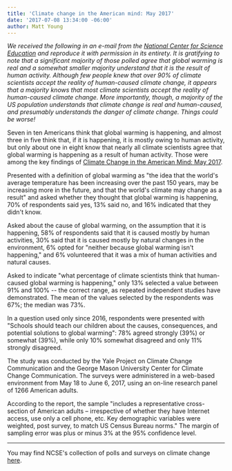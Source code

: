 ```yaml
---
title: 'Climate change in the American mind: May 2017'
date: '2017-07-08 13:34:00 -06:00'
author: Matt Young
---
```


<i> We received the following in an e-mail from the <a href="http://ncse.com/">National Center for Science Education</a>
and reproduce it with permission in its entirety. It is gratifying to note that a significant majority of those polled agree that global warming is real and a somewhat smaller majority understand that it is the result of human activity. Although few people knew that over 90% of climate scientists accept the reality of human-caused climate change, it appears that a majority knows that most climate scientists accept the reality of human-caused climate change. More importantly, though, a majority of the US population understands that climate change is real and human-caused, and presumably understands the danger of climate change. Things could be worse!</i> 


Seven in ten Americans think that global warming is happening, and
almost three in five think that, if it is happening, it is mostly
owing to human activity, but only about one in eight know that nearly
all climate scientists agree that global warming is happening as a
result of human activity. Those were among the key findings of <a href="https://www.climatechangecommunication.org/wp-content/uploads/2017/07/Climate-Change-American-Mind-May-2017.pdf">Climate
Change in the American Mind: May 2017</a>.

Presented with a definition of global warming as "the idea that the world's average temperature has been increasing over the past 150 years, may be increasing more in the future, and that the world's climate may change as a result" and asked whether they thought that global warming is happening, 70% of respondents said yes, 13% said no, and 16% indicated that they didn't know.

<!--more-->

Asked about the cause of global warming, on the assumption that it is happening, 58% of respondents said that it is caused mostly by human activities, 30% said that it is caused mostly by natural changes in the environment, 6% opted for "neither because global warming isn't happening," and 6% volunteered that it was a mix of human activities and natural causes.

Asked to indicate "what percentage of climate scientists think that human-caused global warming is happening," only 13% selected a value between 91% and 100% -- the correct range, as repeated independent studies have demonstrated. The mean of the values selected by the respondents was 67%; the median was 73%.

In a question used only since 2016, respondents were presented with "Schools should teach our children about the causes, consequences, and potential solutions to global warming": 78% agreed strongly (39%) or somewhat (39%), while only 10% somewhat disagreed and only 11% strongly disagreed.

The study was conducted by the Yale Project on Climate Change Communication and the George Mason University Center for Climate Change Communication. The surveys were administered in a web-based environment from May 18 to June 6, 2017, using an on-line research panel of 1266 American adults.

According to the report, the sample "includes a representative cross-section of American adults – irrespective of whether they have Internet access, use only a cell phone, etc. Key demographic variables were weighted, post survey, to match US Census Bureau norms." The margin of sampling error was plus or minus 3% at the 95% confidence level.

____


You may find NCSE's collection of polls and surveys on climate change <a href="https://ncse.com/library-resource/polls-climate-change">here</a>.
